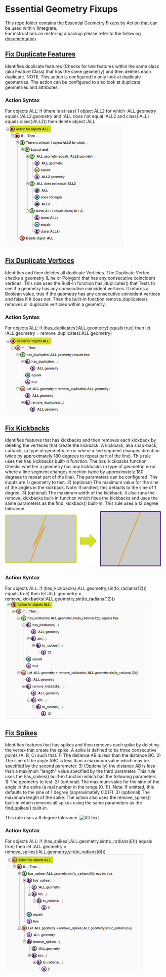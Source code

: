 # Essential Geometry Fixups
This repo folder contains the Essential Geometry Fixups by Action that can be used within 1Integrate.  
For instructions on restoring a backup please refer to the following [documentation](https://1spatial.com/documentation/1integrate/v2_3/Topics/Backup_Restore.htm?Highlight=Restore%20Backup%20Rules)

## [Fix Duplicate Features](FixDuplicateFeatureAction.xml)
Identifies duplicate features (Checks for two features within the same class (aka Feature Class) that has the same geometry) and then deletes each duplicate.  NOTE: This action is configured to only look at duplicate geometries.  The action can be configured to also look at duplicate geometries and attributes. 
### Action Syntax
For objects ALL: if (there is at least 1 object ALL2 for which :ALL.geometry equals :ALL2.geometry and :ALL does not equal :ALL2 and class(:ALL) equals class(:ALL2)) then delete object :ALL  
![Alt text](img/RemoveDuplicateFeatureAction.png?raw=true "Remove Duplicate Features Action")

## [Fix Duplicate Vertices](FixDuplicateVerticiesAction.xml)
Identifies and then deletes all duplicate Verticies.  The Duplicate Vertex checks a geometry (Line or Polygon) that has any consecutive coincident vertices.  This rule uses the Built-In function has_duplicates() that Tests to see if a geometry has any consecutive coincident vertices.  It returns a Boolean value, true if the geometry has any consecutive coincident vertices and false if it does not.  Then the built-in function remove_duplicates() removes all duplicate verticies within a geometry.
### Action Syntax
For objects ALL: if (has_duplicates(:ALL.geometry) equals true) then let :ALL.geometry = remove_duplicates(:ALL.geometry)  
![Alt text](img/RemoveDuplicateVertexAction.png?raw=true "Remove Duplicate Vertex Action")

## [Fix Kickbacks](FixKickbacksAction.xml)
Identifies features that has kickbacks and then removes each kickback by deleting the verteces that create the kickback. A kickback, aka snap-back, cutback, (a type of geometric error where a line segment changes direction twice by approximately 180 degrees to repeat part of the line).  This rule uses the has_kickbacks built-in function.  The has_kickbacks function Checks whether a geometry has any kickbacks (a type of geometric error where a line segment changes direction twice by approximately 180 degrees to repeat part of the line).  The parameters can be configured.  The inputs are 1) geometry to test. 2) (optional) The maximum value for the sine of the angles in the kickback. Note: If omitted, this defaults to the sine of 1 degree. 3) (optional) The maximum width of the kickback.  It also runs the remove_kickbacks built-in function which fixes the kickbacks and uses the same parameters as the find_kickback() built-in.
This rule uses a 12 degree tolerance.
![Alt text](img/KickbackFix.png?raw=true "Kickback Fixup Example")

### Action Syntax
For objects ALL: if (has_kickbacks(:ALL.geometry,sin(to_radians(12))) equals true) then let :ALL.geometry = remove_kickbacks(:ALL.geometry,sin(to_radians(12)))  
![Alt text](img/RemoveKickbacksAction.png?raw=true "Kickback Fix Action")


## [Fix Spikes](FixSpikesAction.xml)
Identifies features that has spikes and then removes each spike by deleting the vertex that create the spike.  A spike is defined to be three consecutive points (A, B, C) such that: 1) The distance AB is less than the distance BC. 2) The sine of the angle ABC is less than a maximum value which may be specified by the second parameter. 3) (Optionally) the distance AB is less than a maximum "length" value specified by the third parameter.  This rule uses the has_spikes() built-in function which has the following parameters.  1) The geometry to test. 2) (optional) The maximum value for the sine of the angle in the spike (a real number in the range [0, 1]). Note: If omitted, this defaults to the sine of 1 degree (approximately 0.017). 3) (optional) The maximum length of the spike.  The action also uses the remove_spikes() built-in which removes all spikes using the same parameters as the find_spikes() built-in.

This rule uses a 6 degree tolerance.
![Alt text](SpikeFix.png?raw=true "Spike Fixup Example")

### Action Syntax
For objects ALL: if (has_spikes(:ALL.geometry,sin(to_radians(6))) equals true) then let :ALL.geometry = remove_spikes(:ALL.geometry,sin(to_radians(6)))  
![Alt text](img/RemoveSpikesAction.png?raw=true "Spike Fix Action")
